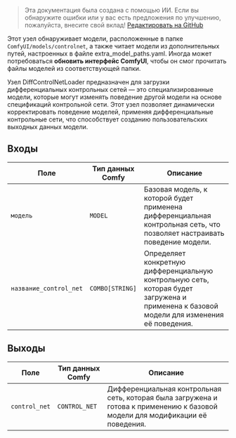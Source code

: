 > Эта документация была создана с помощью ИИ. Если вы обнаружите ошибки или у вас есть предложения по улучшению, пожалуйста, внесите свой вклад! [Редактировать на GitHub](https://github.com/Comfy-Org/embedded-docs/blob/main/comfyui_embedded_docs/docs/DiffControlNetLoader/ru.md)

Этот узел обнаруживает модели, расположенные в папке `ComfyUI/models/controlnet`, а также читает модели из дополнительных путей, настроенных в файле extra_model_paths.yaml. Иногда может потребоваться **обновить интерфейс ComfyUI**, чтобы он смог прочитать файлы моделей из соответствующей папки.

Узел DiffControlNetLoader предназначен для загрузки дифференциальных контрольных сетей — это специализированные модели, которые могут изменять поведение другой модели на основе спецификаций контрольной сети. Этот узел позволяет динамически корректировать поведение моделей, применяя дифференциальные контрольные сети, что способствует созданию пользовательских выходных данных модели.

## Входы

| Поле               | Тип данных Comfy | Описание                                                                                 |
|--------------------|------------------|------------------------------------------------------------------------------------------|
| `модель`            | `MODEL`          | Базовая модель, к которой будет применена дифференциальная контрольная сеть, что позволяет настраивать поведение модели. |
| `название_control_net` | `COMBO[STRING]`  | Определяет конкретную дифференциальную контрольную сеть, которая будет загружена и применена к базовой модели для изменения её поведения. |

## Выходы

| Поле          | Тип данных Comfy | Описание                                                                   |
|---------------|------------------|----------------------------------------------------------------------------|
| `control_net` | `CONTROL_NET`    | Дифференциальная контрольная сеть, которая была загружена и готова к применению к базовой модели для модификации её поведения. |
